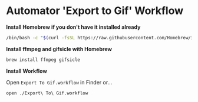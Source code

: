 # Automator 'Export to Gif' Workflow

**Install Homebrew if you don't have it installed already**

```sh
/bin/bash -c "$(curl -fsSL https://raw.githubusercontent.com/Homebrew/install/HEAD/install.sh)"
```

**Install ffmpeg and gifsicle with Homebrew**

```sh
brew install ffmpeg gifsicle
```

**Install Workflow**

Open `Export To Gif.workflow` in Finder or...

```sh
open ./Export\ To\ Gif.workflow
```
